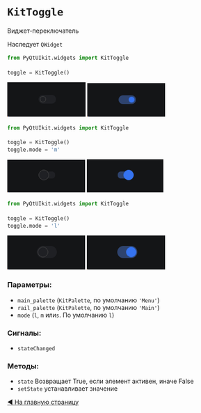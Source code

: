 # `KitToggle`

Виджет-переключатель

Наследует `QWidget`

```python
from PyQtUIkit.widgets import KitToggle

toggle = KitToggle()
```
![img.png](img/img_16.png)
![img_1.png](img/img_17.png)

```python
from PyQtUIkit.widgets import KitToggle

toggle = KitToggle()
toggle.mode = 'm'
```
![img_1.png](img/img_14.png)
![img.png](img/img_15.png)

```python
from PyQtUIkit.widgets import KitToggle

toggle = KitToggle()
toggle.mode = 'l'
```
![img_2.png](img/img_18.png)
![img_3.png](img/img_19.png)

### Параметры:

- `main_palette` (`KitPalette`, по умолчанию `'Menu'`)
- `rail_palette` (`KitPalette`, по умолчанию `'Main'`)
- `mode` (`l`, `m` или`s`. По умолчанию `l`)

### Сигналы:

- `stateChanged`

### Методы:

- `state` Возвращает True, если элемент активен, иначе False
- `setState` устанавливает значение

[◀ На главную страницу](..%2Freadme.md)
